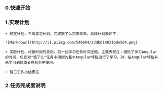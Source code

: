 ### 0.快速开始

### 1.实现计划

	+ 预定计划。三周学习计划，完成饿了么页面效果。具体计划表如下：

	![Markdown](http://i1.piimg.com/546084/2ddb614031bde564.png)

	+ 实际计划。根据时间的变动，将一些学习任务时间压缩，主要表现在：缩短了学习Angular的时间，仅仅对"饿了么"任务中用到的基本Angular特性进行了学习，对一些Angular特性并未学习到位或者在任务中使用。

	+ 每日工作小结概览

### 2.任务完成度说明